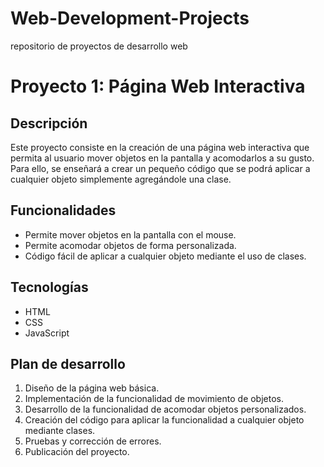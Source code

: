 # Web-Development-Projects
repositorio de proyectos de desarrollo web
# Proyecto 1: Página Web Interactiva
## Descripción
Este proyecto consiste en la creación de una página web interactiva que permita al usuario mover objetos en la pantalla y acomodarlos a su gusto. Para ello, se enseñará a crear un pequeño código que se podrá aplicar a cualquier objeto simplemente agregándole una clase.

## Funcionalidades
- Permite mover objetos en la pantalla con el mouse.
- Permite acomodar objetos de forma personalizada.
- Código fácil de aplicar a cualquier objeto mediante el uso de clases.
## Tecnologías
- HTML
- CSS
- JavaScript
## Plan de desarrollo
1. Diseño de la página web básica.
2. Implementación de la funcionalidad de movimiento de objetos.
3. Desarrollo de la funcionalidad de acomodar objetos personalizados.
4. Creación del código para aplicar la funcionalidad a cualquier objeto mediante clases.
5. Pruebas y corrección de errores.
6. Publicación del proyecto.
